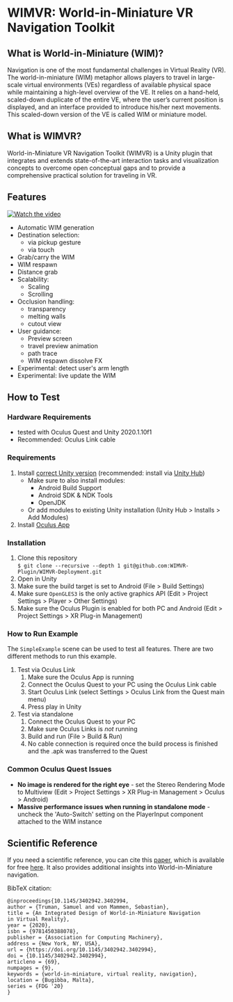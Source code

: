 # WIMVR: World-in-Miniature VR Navigation Toolkit

## What is World-in-Miniature (WIM)?

Navigation is one of the most fundamental challenges
in Virtual Reality (VR). The world-in-miniature (WIM) metaphor allows players to travel in large-scale virtual environments (VEs) regardless of available physical space while maintaining a high-level overview of the VE. It relies on a hand-held, scaled-down duplicate of the entire VE, where the user’s current position is displayed, and an interface provided to introduce his/her next movements. This scaled-down version of the VE is called WIM or miniature model.

## What is WIMVR?

World-in-Miniature VR Navigation Toolkit (WIMVR) is a Unity plugin that integrates and extends state-of-the-art interaction tasks and
visualization concepts to overcome open conceptual gaps and to
provide a comprehensive practical solution for traveling in VR.

## Features

[![Watch the video](https://img.youtube.com/vi/DzmdxMqrKJw/maxresdefault.jpg)](https://www.youtube.com/watch?v=DzmdxMqrKJw)

- Automatic WIM generation
- Destination selection:
  - via pickup gesture
  - via touch
- Grab/carry the WIM
- WIM respawn
- Distance grab
- Scalability:
  - Scaling
  - Scrolling
- Occlusion handling:
  - transparency
  - melting walls
  - cutout view
- User guidance:
  - Preview screen
  - travel preview animation
  - path trace
  - WIM respawn dissolve FX
- Experimental: detect user's arm length
- Experimental: live update the WIM

## How to Test


### Hardware Requirements

- tested with Oculus Quest and Unity 2020.1.10f1
- Recommended: Oculus Link cable

### Requirements

1. Install [correct Unity version](ProjectSettings/ProjectVersion.txt) (recommended: install via [Unity Hub](https://unity3d.com/de/get-unity/download))
    - Make sure to also install modules:
      - Android Build Support
      - Android SDK & NDK Tools
      - OpenJDK
    - Or add modules to existing Unity installation (Unity Hub > Installs > Add Modules)
2. Install [Oculus App](https://www.oculus.com/setup/)

### Installation

1. Clone this repository  
   ```$ git clone --recursive --depth 1 git@github.com:WIMVR-Plugin/WIMVR-Deployment.git```
2. Open in Unity
3. Make sure the build target is set to Android (File > Build Settings)
4. Make sure `OpenGLES3` is the only active graphics API (Edit > Project Settings > Player > Other Settings)
5. Make sure the Oculus Plugin is enabled for both PC and Android (Edit > Project Settings > XR Plug-in Management)

### How to Run Example

The `SimpleExample` scene can be used to test all features. There are two different methods to run this example.

1. Test via Oculus Link
   1. Make sure the Oculus App is running
   2. Connect the Oculus Quest to your PC using the Oculus Link cable
   3. Start Oculus Link (select Settings > Oculus Link from the Quest main menu)
   4. Press play in Unity
2. Test via standalone
   1. Connect the Oculus Quest to your PC
   2. Make sure Oculus Links is *not* running
   3. Build and run (File > Build & Run)
   4. No cable connection is required once the build process is finished and the .apk was transferred to the Quest

### Common Oculus Quest Issues

- **No image is rendered for the right eye** - set the Stereo Rendering Mode to Multiview (Edit > Project Settings > XR Plug-in Management > Oculus > Android)
- **Massive performance issues when running in standalone mode** - uncheck the 'Auto-Switch' setting on the PlayerInput component attached to the WIM instance


## Scientific Reference

If you need a scientific reference, you can cite this [paper](https://dl.acm.org/doi/10.1145/3402942.3402994), which is available for free [here](https://www.researchgate.net/publication/344368828_An_Integrated_Design_of_World-in-Miniature_Navigation_in_Virtual_Reality). It also provides additional insights into World-in-Miniature navigation.

BibTeX citation:

```
@inproceedings{10.1145/3402942.3402994,
author = {Truman, Samuel and von Mammen, Sebastian},
title = {An Integrated Design of World-in-Miniature Navigation 
in Virtual Reality},
year = {2020},
isbn = {9781450388078},
publisher = {Association for Computing Machinery},
address = {New York, NY, USA},
url = {https://doi.org/10.1145/3402942.3402994},
doi = {10.1145/3402942.3402994},
articleno = {69},
numpages = {9},
keywords = {world-in-miniature, virtual reality, navigation},
location = {Bugibba, Malta},
series = {FDG '20}
}
```